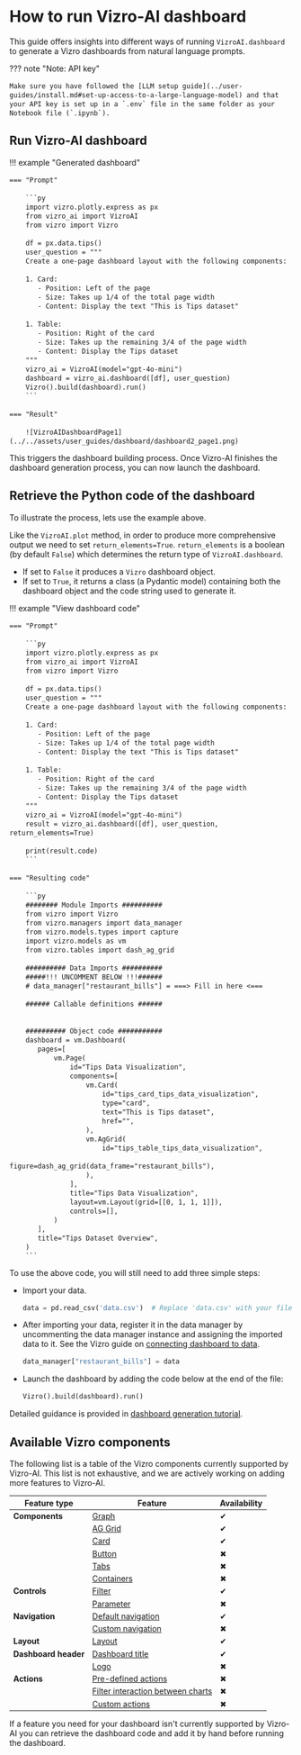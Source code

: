 # How to run Vizro-AI dashboard

This guide offers insights into different ways of running `VizroAI.dashboard` to generate a Vizro dashboards from natural language prompts.

??? note "Note: API key"

    Make sure you have followed the [LLM setup guide](../user-guides/install.md#set-up-access-to-a-large-language-model) and that your API key is set up in a `.env` file in the same folder as your Notebook file (`.ipynb`).

## Run Vizro-AI dashboard

!!! example "Generated dashboard"

    === "Prompt"

        ```py
        import vizro.plotly.express as px
        from vizro_ai import VizroAI
        from vizro import Vizro

        df = px.data.tips()
        user_question = """
        Create a one-page dashboard layout with the following components:

        1. Card:
           - Position: Left of the page
           - Size: Takes up 1/4 of the total page width
           - Content: Display the text "This is Tips dataset"

        1. Table:
           - Position: Right of the card
           - Size: Takes up the remaining 3/4 of the page width
           - Content: Display the Tips dataset
        """
        vizro_ai = VizroAI(model="gpt-4o-mini")
        dashboard = vizro_ai.dashboard([df], user_question)
        Vizro().build(dashboard).run()
        ```

    === "Result"

        ![VizroAIDashboardPage1](../../assets/user_guides/dashboard/dashboard2_page1.png)

This triggers the dashboard building process. Once Vizro-AI finishes the dashboard generation process, you can now launch the dashboard.

## Retrieve the Python code of the dashboard

To illustrate the process, lets use the example above.

<!-- vale off -->

Like the `VizroAI.plot` method, in order to produce more comprehensive output we need to set `return_elements=True`. `return_elements` is a boolean (by default `False`) which determines the return type of `VizroAI.dashboard`.

- If set to `False` it produces a `Vizro` dashboard object.
- If set to `True`, it returns a class (a Pydantic model) containing both the dashboard object and the code string used to generate it.

!!! example "View dashboard code"

    === "Prompt"

        ```py
        import vizro.plotly.express as px
        from vizro_ai import VizroAI
        from vizro import Vizro

        df = px.data.tips()
        user_question = """
        Create a one-page dashboard layout with the following components:

        1. Card:
           - Position: Left of the page
           - Size: Takes up 1/4 of the total page width
           - Content: Display the text "This is Tips dataset"

        1. Table:
           - Position: Right of the card
           - Size: Takes up the remaining 3/4 of the page width
           - Content: Display the Tips dataset
        """
        vizro_ai = VizroAI(model="gpt-4o-mini")
        result = vizro_ai.dashboard([df], user_question, return_elements=True)

        print(result.code)
        ```

    === "Resulting code"

        ```py
        ######## Module Imports ##########
        from vizro import Vizro
        from vizro.managers import data_manager
        from vizro.models.types import capture
        import vizro.models as vm
        from vizro.tables import dash_ag_grid

        ########## Data Imports ##########
        #####!!! UNCOMMENT BELOW !!!######
        # data_manager["restaurant_bills"] = ===> Fill in here <===

        ###### Callable definitions ######


        ########## Object code ###########
        dashboard = vm.Dashboard(
           pages=[
               vm.Page(
                   id="Tips Data Visualization",
                   components=[
                       vm.Card(
                           id="tips_card_tips_data_visualization",
                           type="card",
                           text="This is Tips dataset",
                           href="",
                       ),
                       vm.AgGrid(
                           id="tips_table_tips_data_visualization",
                           figure=dash_ag_grid(data_frame="restaurant_bills"),
                       ),
                   ],
                   title="Tips Data Visualization",
                   layout=vm.Layout(grid=[[0, 1, 1, 1]]),
                   controls=[],
               )
           ],
           title="Tips Dataset Overview",
        )
        ```

To use the above code, you will still need to add three simple steps:

- Import your data.

    ```py
    data = pd.read_csv('data.csv')  # Replace 'data.csv' with your filename or path to your data
    ```

- After importing your data, register it in the data manager by uncommenting the data manager instance and assigning the imported data to it. See the Vizro guide on [connecting dashboard to data](https://vizro.readthedocs.io/en/stable/pages/user-guides/data/#reference-by-name/).

    ```py
    data_manager["restaurant_bills"] = data
    ```

- Launch the dashboard by adding the code below at the end of the file:

    ```py
    Vizro().build(dashboard).run()
    ```

Detailed guidance is provided in [dashboard generation tutorial](https://vizro.readthedocs.io/projects/vizro-ai/en/latest/pages/tutorials/quickstart/).

## Available Vizro components

The following list is a table of the Vizro components currently supported by Vizro-AI. This list is not exhaustive, and we are actively working on adding more features to Vizro-AI.

| Feature type         | Feature                                                                                                                                  | Availability |
| -------------------- | ---------------------------------------------------------------------------------------------------------------------------------------- | ------------ |
| **Components**       | [Graph](https://vizro.readthedocs.io/en/stable/pages/user-guides/graph/)                                                                 | ✔            |
|                      | [AG Grid](https://vizro.readthedocs.io/en/stable/pages/user-guides/table/#ag-grid)                                                       | ✔            |
|                      | [Card](https://vizro.readthedocs.io/en/stable/pages/user-guides/card-button/)                                                            | ✔            |
|                      | [Button](https://vizro.readthedocs.io/en/stable/pages/user-guides/card-button/)                                                          | ✖            |
|                      | [Tabs](https://vizro.readthedocs.io/en/stable/pages/user-guides/tabs/)                                                                   | ✖            |
|                      | [Containers](https://vizro.readthedocs.io/en/stable/pages/user-guides/container/)                                                        | ✖            |
| **Controls**         | [Filter](https://vizro.readthedocs.io/en/stable/pages/user-guides/filters/)                                                              | ✔            |
|                      | [Parameter](https://vizro.readthedocs.io/en/stable/pages/user-guides/parameters/)                                                        | ✖            |
| **Navigation**       | [Default navigation](https://vizro.readthedocs.io/en/stable/pages/user-guides/navigation/#use-the-default-navigation)                    | ✔            |
|                      | [Custom navigation](https://vizro.readthedocs.io/en/stable/pages/user-guides/navigation/#customize-the-navigation-bar)                   | ✖            |
| **Layout**           | [Layout](https://vizro.readthedocs.io/en/stable/pages/user-guides/layouts/)                                                              | ✔            |
| **Dashboard header** | [Dashboard title](https://vizro.readthedocs.io/en/stable/pages/user-guides/dashboard/)                                                   | ✔            |
|                      | [Logo](https://vizro.readthedocs.io/en/stable/pages/user-guides/dashboard/)                                                              | ✖            |
| **Actions**          | [Pre-defined actions](https://vizro.readthedocs.io/en/stable/pages/user-guides/actions/#pre-defined-actions/)                            | ✖            |
|                      | [Filter interaction between charts](https://vizro.readthedocs.io/en/stable/pages/user-guides/actions/#filter-data-by-clicking-on-chart/) | ✖            |
|                      | [Custom actions](https://vizro.readthedocs.io/en/stable/pages/user-guides/actions/#custom-actions/)                                      | ✖            |

If a feature you need for your dashboard isn't currently supported by Vizro-AI you can retrieve the dashboard code and add it by hand before running the dashboard.

